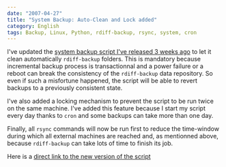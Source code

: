 ```yaml
---
date: "2007-04-27"
title: "System Backup: Auto-Clean and Lock added"
category: English
tags: Backup, Linux, Python, rdiff-backup, rsync, system, cron
---
```


I've updated the [system backup script I've released 3 weeks ago]({filename}/2007/system-backup-on-unreliable-link-thanks-to-rdiff-backup-and-rsync.md) to let it clean automatically `rdiff-backup` folders. This is mandatory because incremental backup process is transactionnal and a power failure or a reboot can break the consistency of the `rdiff-backup` data repository. So even if such a misfortune happened, the script will be able to revert backups to a previously consistent state.

I've also added a locking mechanism to prevent the script to be run twice on the same machine. I've added this feature because I start my script every day thanks to `cron` and some backups can take more than one day.

Finally, all `rsync` commands will now be run first to reduce the time-window during which all external machines are reached and, as mentionned above, because `rdiff-backup` can take lots of time to finish its job.

Here is a [direct link to the new version of the script](https://github.com/kdeldycke/scripts/blob/master/system-backup.py)
